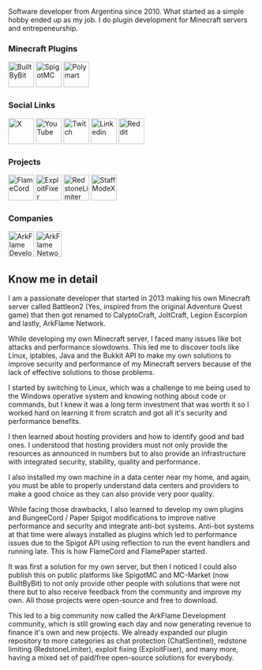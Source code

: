Software developer from Argentina since 2010. What started as a simple hobby ended up as my job. I do plugin development for Minecraft servers and entrepeneurship.

### Minecraft Plugins

<a href="https://builtbybit.com/creators/linsaftw.152552"><img src="https://github.com/user-attachments/assets/5a53a364-7034-4408-b7aa-d62d7ae5389d" alt="BuiltByBit" width="52" height="52"></a>
<a href="https://www.spigotmc.org/resources/authors/linsaftw.88052/"><img src="https://github.com/user-attachments/assets/87265622-40b9-4b09-adef-6af296c4e6b6" alt="SpigotMC" width="52" height="52"></a>
<a href="https://polymart.org/user/19521/linsaftw"><img src="https://avatars.githubusercontent.com/u/71634013?s=200&v=4" alt="Polymart" width="52" height="52"></a>

### Social Links

<a href="https://twitter.com/linsaftw"><img src="https://github.com/user-attachments/assets/6ed9d160-174b-4ea0-a9f1-455ee2fcc8ee" alt="X" width="52" height="52"></a>
<a href="https://www.youtube.com/c/linsaftw/"><img src="https://github.com/user-attachments/assets/a9ed08db-8e0b-47a4-bc12-3768493c8cac" alt="YouTube" width="52" height="52"></a>
<a href="https://www.twitch.tv/linsaftw"><img src="https://github.com/user-attachments/assets/4e6533aa-323d-4e12-944f-2bbc6d9ee5ac" alt="Twitch" width="52" height="52"></a>
<a href="https://www.linkedin.com/in/linsaftw/"><img src="https://github.com/user-attachments/assets/3c283997-5cf7-4b3e-81ab-f74f313e5cbb" alt="Linkedin" width="52" height="52"></a>
<a href="https://www.reddit.com/user/LinsaFTW/"><img src="https://github.com/user-attachments/assets/8acdc411-8f49-47a4-a784-7980d13e7946" alt="Reddit" width="52" height="52"></a>

### Projects

<a href="https://www.flamecord.com"><img src="https://github.com/user-attachments/assets/0e87f3f9-e917-452d-8e3c-4857c5dd9b23" alt="FlameCord" width="52" height="52"></a>
<a href="https://builtbybit.com/resources/26463/"><img src="https://github.com/user-attachments/assets/3315a4cf-ff86-4b83-ac77-c959833b1d8f" alt="ExploitFixer" width="52" height="52"></a>
<a href="https://builtbybit.com/resources/redstonelimiter-smart-redstone-limiter.23133/"><img src="https://github.com/user-attachments/assets/65bfdb46-7acf-49a9-90ea-23f324dcb1fe" alt="RedstoneLimiter" width="52" height="52"></a>
<a href="https://builtbybit.com/resources/staffmodex.42976/"><img src="https://github.com/user-attachments/assets/baec2f95-81af-4255-a03e-58febf1696cd" alt="StaffModeX" width="52" height="52"></a>

### Companies

<a href="https://github.com/arkflame"><img src="https://github.com/user-attachments/assets/9665b8dc-cd05-47f6-9bbb-20ceaab563e5" alt="ArkFlame Development" width="52" height="52"></a>
<a href="https://x.com/arkflamenetwork"><img src="https://github.com/user-attachments/assets/ab46d729-aa5a-47ac-8361-7aba57e24b21" alt="ArkFlame Network" width="52" height="52"></a>

## Know me in detail

I am a passionate developer that started in 2013 making his own Minecraft server called Battleon2 (Yes, inspired from the original Adventure Quest game) that then got renamed to CalyptoCraft, JoltCraft, Legion Escorpion and lastly, ArkFlame Network.

While developing my own Minecraft server, I faced many issues like bot attacks and performance slowdowns. This led me to discover tools like Linux, iptables, Java and the Bukkit API to make my own solutions to improve security and performance of my Minecraft servers because of the lack of effective solutions to those problems.

I started by switching to Linux, which was a challenge to me being used to the Windows operative system and knowing nothing about code or commands, but I knew it was a long term investment that was worth it so I worked hard on learning it from scratch and got all it's security and performance benefits.

I then learned about hosting providers and how to identify good and bad ones. I understood that hosting providers must not only provide the resources as announced in numbers but to also provide an infrastructure with integrated security, stability, quality and performance.

I also installed my own machine in a data center near my home, and again, you must be able to properly understand data centers and providers to make a good choice as they can also provide very poor quality.

While facing those drawbacks, I also learned to develop my own plugins and BungeeCord / Paper Spigot modifications to improve native performance and security and integrate anti-bot systems. Anti-bot systems at that time were always installed as plugins which led to performance issues due to the Spigot API using reflection to run the event handlers and running late. This is how FlameCord and FlamePaper started.

It was first a solution for my own server, but then I noticed I could also publish this on public platforms like SpigotMC and MC-Market (now BuiltByBit) to not only provide other people with solutions that were not there but to also receive feedback from the community and improve my own. All those projects were open-source and free to download.

This led to a big community now called the ArkFlame Development community, which is still growing each day and now generating revenue to finance it's own and new projects. We already expanded our plugin repository to more categories as chat protection (ChatSentinel), redstone limiting (RedstoneLimiter), exploit fixing (ExploitFixer), and many more, having a mixed set of paid/free open-source solutions for everybody.
